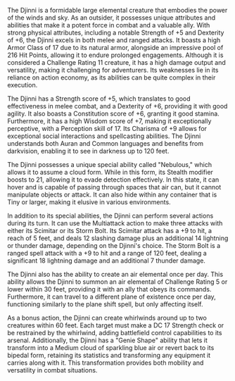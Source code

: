 The Djinni is a formidable large elemental creature that embodies the power of the winds and sky. As an outsider, it possesses unique attributes and abilities that make it a potent force in combat and a valuable ally. With strong physical attributes, including a notable Strength of +5 and Dexterity of +6, the Djinni excels in both melee and ranged attacks. It boasts a high Armor Class of 17 due to its natural armor, alongside an impressive pool of 216 Hit Points, allowing it to endure prolonged engagements. Although it is considered a Challenge Rating 11 creature, it has a high damage output and versatility, making it challenging for adventurers. Its weaknesses lie in its reliance on action economy, as its abilities can be quite complex in their execution. 

The Djinni has a Strength score of +5, which translates to good effectiveness in melee combat, and a Dexterity of +6, providing it with good agility. It also boasts a Constitution score of +6, granting it good stamina. Furthermore, it has a high Wisdom score of +7, making it exceptionally perceptive, with a Perception skill of 17. Its Charisma of +9 allows for exceptional social interactions and spellcasting abilities. The Djinni understands both Auran and Common languages and benefits from darkvision, enabling it to see in darkness up to 120 feet.

The Djinni possesses a unique special ability called "Nebulous," which allows it to assume a cloud form. While in this form, its Stealth modifier boosts to 21, allowing it to evade detection effectively. In this state, it can hover and is capable of passing through spaces that air can, but it cannot manipulate objects or attack. It can also hide within any container that is Tiny or larger, making it elusive in various environments.

In addition to its special abilities, the Djinni can perform several actions during its turn. It can use the Multiattack action to make three attacks with either its Scimitar or its Storm Bolt. Its Scimitar attack has a +9 to hit, a reach of 5 feet, and deals 12 slashing damage plus an additional 14 lightning or thunder damage, depending on the Djinni's choice. The Storm Bolt is a ranged spell attack with a +9 to hit and a range of 120 feet, dealing a significant 18 lightning damage and an additional 7 thunder damage.

The Djinni also has the ability to create an air elemental once per day. This ability allows the Djinni to summon an air elemental of Challenge Rating 5 or lower within 30 feet, providing it with an ally that obeys its commands. Furthermore, it can travel to a different plane of existence once per day, functioning similarly to the plane shift spell, but only affecting itself.

As a bonus action, the Djinni can create whirlwinds around up to two creatures within 60 feet. Each target must make a DC 17 Strength check or be restrained by the whirlwind, adding battlefield control capabilities to its arsenal. Additionally, the Djinni has a "Genie Shape" ability that lets it transform into a Medium cloud of sparkling blue air or revert back to its bipedal form, retaining its statistics and transforming any equipment it carries along with it. This transformation provides both mobility and versatility in combat situations.